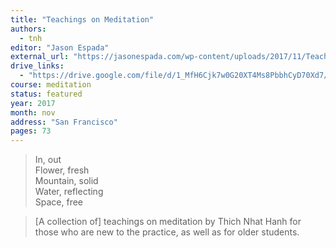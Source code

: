 ```yaml
---
title: "Teachings on Meditation"
authors:
  - tnh
editor: "Jason Espada"
external_url: "https://jasonespada.com/wp-content/uploads/2017/11/Teachings-on-Meditation-by-Thich-Nhat-Hanh.pdf"
drive_links:
  - "https://drive.google.com/file/d/1_MfH6Cjk7w0G20XT4Ms8PbbhCyD70Xd7/view?usp=drivesdk"
course: meditation
status: featured
year: 2017
month: nov
address: "San Francisco"
pages: 73
---
```


> In, out  
Flower, fresh  
Mountain, solid  
Water, reflecting  
Space, free

> [A collection of] teachings on meditation by Thich Nhat Hanh for those who are new to the practice, as well as for older students.
